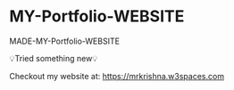 # MY-Portfolio-WEBSITE


MADE-MY-Portfolio-WEBSITE


💡Tried something new💡


Checkout my website at: https://mrkrishna.w3spaces.com
